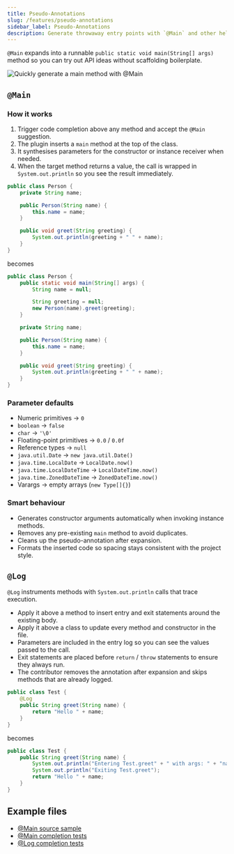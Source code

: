 ```yaml
---
title: Pseudo-Annotations
slug: /features/pseudo-annotations
sidebar_label: Pseudo-Annotations
description: Generate throwaway entry points with `@Main` and other helper annotations.
---
```


`@Main` expands into a runnable `public static void main(String[] args)` method so you can try out API ideas without scaffolding boilerplate.

![Quickly generate a main method with @Main](https://github.com/user-attachments/assets/53ad15ef-2c32-4fe4-a857-d36114d020aa)

## `@Main`

### How it works

1. Trigger code completion above any method and accept the `@Main` suggestion.
2. The plugin inserts a `main` method at the top of the class.
3. It synthesises parameters for the constructor or instance receiver when needed.
4. When the target method returns a value, the call is wrapped in `System.out.println` so you see the result immediately.

```java
public class Person {
    private String name;

    public Person(String name) {
        this.name = name;
    }

    public void greet(String greeting) {
        System.out.println(greeting + " " + name);
    }
}
```

becomes

```java
public class Person {
    public static void main(String[] args) {
        String name = null;

        String greeting = null;
        new Person(name).greet(greeting);
    }

    private String name;

    public Person(String name) {
        this.name = name;
    }

    public void greet(String greeting) {
        System.out.println(greeting + " " + name);
    }
}
```

### Parameter defaults

- Numeric primitives → `0`
- `boolean` → `false`
- `char` → `'\0'`
- Floating-point primitives → `0.0` / `0.0f`
- Reference types → `null`
- `java.util.Date` → `new java.util.Date()`
- `java.time.LocalDate` → `LocalDate.now()`
- `java.time.LocalDateTime` → `LocalDateTime.now()`
- `java.time.ZonedDateTime` → `ZonedDateTime.now()`
- Varargs → empty arrays (`new Type[]{}`)

### Smart behaviour

- Generates constructor arguments automatically when invoking instance methods.
- Removes any pre-existing `main` method to avoid duplicates.
- Cleans up the pseudo-annotation after expansion.
- Formats the inserted code so spacing stays consistent with the project style.

## `@Log`

`@Log` instruments methods with `System.out.println` calls that trace execution.

- Apply it above a method to insert entry and exit statements around the existing body.
- Apply it above a class to update every method and constructor in the file.
- Parameters are included in the entry log so you can see the values passed to the call.
- Exit statements are placed before `return` / `throw` statements to ensure they always run.
- The contributor removes the annotation after expansion and skips methods that are already logged.

```java
public class Test {
    @Log
    public String greet(String name) {
        return "Hello " + name;
    }
}
```

becomes

```java
public class Test {
    public String greet(String name) {
        System.out.println("Entering Test.greet" + " with args: " + "name=" + name);
        System.out.println("Exiting Test.greet");
        return "Hello " + name;
    }
}
```

## Example files

- [@Main source sample](https://github.com/AntoniRokitnicki/AdvancedExpressionFolding/blob/main/examples/data/PseudoAnnotationsMainTestData.java)
- [@Main completion tests](https://github.com/AntoniRokitnicki/AdvancedExpressionFolding/blob/main/test/com/intellij/advancedExpressionFolding/MainAnnotationCompletionContributorTest.kt)
- [@Log completion tests](https://github.com/AntoniRokitnicki/AdvancedExpressionFolding/blob/main/test/com/intellij/advancedExpressionFolding/LogAnnotationCompletionContributorTest.kt)
